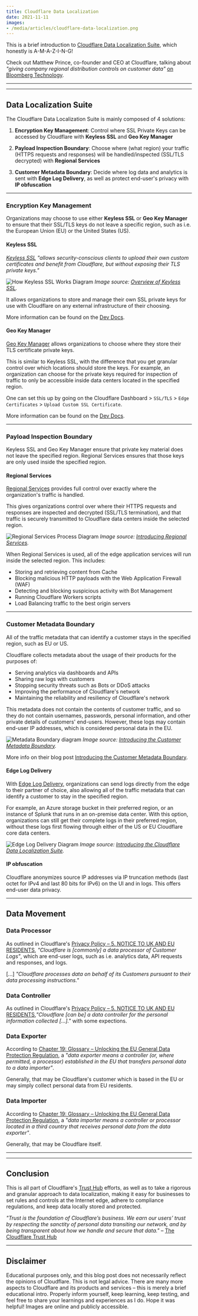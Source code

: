 ```yaml
---
title: Cloudflare Data Localization
date: 2021-11-11
images: 
- /media/articles/cloudflare-data-localization.png
---
```


This is a brief introduction to [Cloudflare Data Localization Suite](https://www.cloudflare.com/data-localization/), which honestly is A-M-A-Z-I-N-G!

Check out Matthew Prince, co-founder and CEO at Cloudflare, talking about *"giving company regional distribution controls on customer data"* [on Bloomberg Technology](https://youtu.be/FWO7HQrMyzI).

* * *
* * *

## Data Localization Suite

The Cloudflare Data Localization Suite is mainly composed of 4 solutions:

1. **Encryption Key Management**: Control where SSL Private Keys can be accessed by Cloudflare with **Keyless SSL** and **Geo Key Manager**

2. **Payload Inspection Boundary**: Choose where (what region) your traffic (HTTPS requests and responses) will be handled/inspected (SSL/TLS decrypted) with **Regional Services**

3. **Customer Metadata Boundary**: Decide where log data and analytics is sent with **Edge Log Delivery**, as well as protect end-user's privacy with **IP obfuscation**

* * *

### Encryption Key Management

Organizations may choose to use either **Keyless SSL** or **Geo Key Manager** to ensure that their SSL/TLS keys do not leave a specific region, such as i.e. the European Union (EU) or the United States (US).

#### Keyless SSL

_[Keyless SSL](https://www.cloudflare.com/ssl/keyless-ssl/) "allows security-conscious clients to upload their own custom certificates and benefit from Cloudflare, but without exposing their TLS private keys."_

![How Keyless SSL Works Diagram](/media/Cloudflare/keyless-ssl-diagram-how-keyless-ssl-works.svg)
_<caption>Image source: [Overview of Keyless SSL](https://www.cloudflare.com/ssl/keyless-ssl/).</caption>_

It allows organizations to store and manage their own SSL private keys for use with Cloudflare on any external infrastructure of their choosing.

More information can be found on the [Dev Docs](https://developers.cloudflare.com/ssl/keyless-ssl).

#### Geo Key Manager

[Geo Key Manager](https://blog.cloudflare.com/scaling-geo-key-manager/) allows organizations to choose where they store their TLS certificate private keys.

This is similar to Keyless SSL, with the difference that you get granular control over which locations should store the keys. For example, an organization can choose for the private keys required for inspection of traffic to only be accessible inside data centers located in the specified region.

One can set this up by going on the Cloudflare Dashboard > ```SSL/TLS``` > ```Edge Certificates``` > ```Upload Custom SSL Certificate```.

More information can be found on the [Dev Docs](https://developers.cloudflare.com/ssl/edge-certificates/custom-certificates).

* * *

### Payload Inspection Boundary

Keyless SSL and Geo Key Manager ensure that private key material does not leave the specified region. Regional Services ensures that those keys are only used inside the specified region.

#### Regional Services

[Regional Services](https://blog.cloudflare.com/introducing-regional-services/) provides full control over exactly where the organization's traffic is handled.

This gives organizations control over where their HTTPS requests and responses are inspected and decrypted (SSL/TLS termination), and that traffic is securely transmitted to Cloudflare data centers inside the selected region.

![Regional Services Process Diagram](/media/Cloudflare/regional-services-process.png)
_<caption>Image source: [Introducing Regional Services](https://blog.cloudflare.com/introducing-regional-services/).</caption>_

When Regional Services is used, all of the edge application services will run inside the selected region. This includes:

* Storing and retrieving content from Cache
* Blocking malicious HTTP payloads with the Web Application Firewall (WAF)
* Detecting and blocking suspicious activity with Bot Management
* Running Cloudflare Workers scripts
* Load Balancing traffic to the best origin servers

* * *

### Customer Metadata Boundary

All of the traffic metadata that can identify a customer stays in the specified region, such as EU or US.

Cloudflare collects metadata about the usage of their products for the purposes of:

* Serving analytics via dashboards and APIs
* Sharing raw logs with customers
* Stopping security threats such as Bots or DDoS attacks
* Improving the performance of Cloudflare's network
* Maintaining the reliability and resiliency of Cloudflare's network

This metadata does not contain the contents of customer traffic, and so they do not contain usernames, passwords, personal information, and other private details of customers' end-users. However, these logs may contain end-user IP addresses, which is considered personal data in the EU.

![Metadata Boundary diagram](/media/Cloudflare/customer-metadata-boundary.png)
_<caption>Image source: [Introducing the Customer Metadata Boundary](https://blog.cloudflare.com/introducing-the-customer-metadata-boundary/).</caption>_

More info on their blog post [Introducing the Customer Metadata Boundary](https://blog.cloudflare.com/introducing-the-customer-metadata-boundary/).

#### Edge Log Delivery

With [Edge Log Delivery](https://blog.cloudflare.com/introducing-the-cloudflare-data-localization-suite/), organizations can send logs directly from the edge to their partner of choice, also allowing all of the traffic metadata that can identify a customer to stay in the specified region.

For example, an Azure storage bucket in their preferred region, or an instance of Splunk that runs in an on-premise data center. With this option, organizations can still get their complete logs in their preferred region, without these logs first flowing through either of the US or EU Cloudflare core data centers.

![Edge Log Delivery Diagram](/media/Cloudflare/edge-log-delivery-before-after.png)
_<caption>Image source: [Introducing the Cloudflare Data Localization Suite](https://blog.cloudflare.com/introducing-the-cloudflare-data-localization-suite/).</caption>_

#### IP obfuscation

Cloudflare anonymizes source IP addresses via IP truncation methods (last octet for IPv4 and last 80 bits for IPv6) on the UI and in logs. This offers end-user data privacy.

* * * * 

## Data Movement

### Data Processor

As outlined in Cloudflare's [Privacy Policy – 5. NOTICE TO UK AND EU RESIDENTS](https://www.cloudflare.com/privacypolicy/), _"Cloudflare is [commonly] a data processor of Customer Logs"_, which are end-user logs, such as i.e. analytics data, API requests and responses, and logs. 

[...] _"Cloudflare processes data on behalf of its Customers pursuant to their data processing instructions."_

### Data Controller 

As outlined in Cloudflare's [Privacy Policy – 5. NOTICE TO UK AND EU RESIDENTS](https://www.cloudflare.com/privacypolicy/),_"Cloudflare [can be] a data controller for the personal information collected [...]."_ with some expections.

### Data Exporter

According to [Chapter 19: Glossary – Unlocking the EU General Data Protection Regulation](https://www.whitecase.com/publications/article/chapter-19-glossary-unlocking-eu-general-data-protection-regulation), a _"data exporter means a controller (or, where permitted, a processor) established in the EU that transfers personal data to a data importer"_. 

Generally, that may be Cloudflare's customer which is based in the EU or may simply collect personal data from EU residents.

### Data Importer

According to [Chapter 19: Glossary – Unlocking the EU General Data Protection Regulation](https://www.whitecase.com/publications/article/chapter-19-glossary-unlocking-eu-general-data-protection-regulation), a _"data importer means a controller or processor located in a third country that receives personal data from the data exporter"_.

Generally, that may be Cloudflare itself.

* * *
* * *

## Conclusion

This is all part of Cloudflare's [Trust Hub](https://www.cloudflare.com/trust-hub/) efforts, as well as to take a rigorous and granular approach to data localization, making it easy for businesses to set rules and controls at the Internet edge, adhere to compliance regulations, and keep data locally stored and protected.

_"Trust is the foundation of Cloudflare’s business. We earn our users’ trust by respecting the sanctity of personal data transiting our network, and by being transparent about how we handle and secure that data."_ – [The Cloudflare Trust Hub](https://www.cloudflare.com/trust-hub/)

* * *

## Disclaimer

Educational purposes only, and this blog post does not necessarily reflect the opinions of Cloudflare. This is not legal advice. There are many more aspects to Cloudflare and its products and services – this is merely a brief educational intro. Properly inform yourself, keep learning, keep testing, and feel free to share your learnings and experiences as I do. Hope it was helpful! Images are online and publicly accessible.
